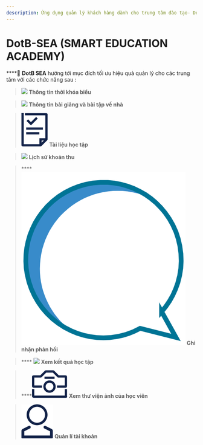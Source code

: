 ```yaml
---
description: Ứng dụng quản lý khách hàng dành cho trung tâm đào tạo- DotB SEA
---
```


# DotB-SEA (SMART EDUCATION ACADEMY)

****:ocean: **DotB SEA** hướng tới mục đích tối ưu hiệu quả quản lý cho các trung tâm với các chức năng sau :

> &#x20;![](../.gitbook/assets/schedule\_1.png) **Thông tin thời khóa biểu** &#x20;

> &#x20;![](../.gitbook/assets/daily\_report\_1.png) **Thông tin bài giảng và bài tập về nhà**&#x20;

> &#x20;![](../.gitbook/assets/document.png)  **Tài liệu học tập**&#x20;

> &#x20;![](../.gitbook/assets/payment\_1.png) **Lịch sử khoản thu**

> &#x20;**** ![](../.gitbook/assets/feedback.PNG) **Ghi nhận phản hồi**

> &#x20;**** ![](../.gitbook/assets/ic\_kqht.png) **Xem kết quả học tập**

> ****![](../.gitbook/assets/gallery.png) **Xem thư viện ảnh của học viên**

> &#x20;![](../.gitbook/assets/account.png) **Quản lí tài khoản**
